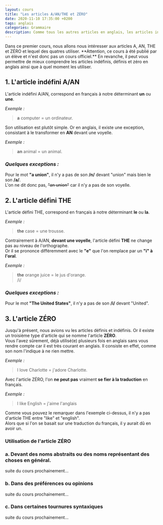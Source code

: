 ```yaml
---
layout: cours
title: "Les articles A/AN/THE et ZÉRO"
date: 2020-11-10 17:35:00 +0200
tags: anglais
categories: Grammaire
description: Comme tous les autres articles en anglais, les articles indéfinis sont invariables. On choisit, lequel utiliser en fonction de la première lettre du mot qui suit l'article, pour faciliter la prononciation à l'oral.
---
```


<p class="lead drop-cap">Dans ce premier cours, nous allons nous intéresser aux articles A, AN, THE et ZÉRO et lequel des quatres utiliser. **Attention, ce cours à été publié par un élève et n'est donc pas un cours officiel.** En revanche, il peut vous permettre de mieux comprendre les articles indéfinis, définis et zéro en anglais ainsi que à quel moment les utiliser.</p>

## 1. L'article indéfini A/AN

L'article indéfini A/AN, correspond en français à notre déterminant **un** ou **une**.

*Exemple :*   
> **a** computer = un ordinateur.

Son utilisation est plutôt simple. Or en anglais, il existe une exception, consistant à le transformer en **AN** devant une voyelle.

*Exemple :*  
> **an** animal = un animal.

### ***Quelques exceptions :***
Pour le mot **"a union"**, il n'y a pas de son **/n/** devant "union" mais bien le son **/a/**.  
L'on ne dit donc pas, ~~"an union"~~ car il n'y a pas de son voyelle.

## 2. L'article défini THE

L'article défini THE, correspond en français à notre déterminant **le** ou **la**.

*Exemple :*  
> **the** case = une trousse.

Contrairement à A/AN, **devant une voyelle**, l'article défini **THE** ne change pas au niveau de l'orthographe.  
Or il se prononce différemment avec le **"e"** que l'on remplace par un **"i" à l'oral**.

*Exemple :*  
> **the** orange juice = le jus d'orange.  
>    /i/

### ***Quelques exceptions :***
Pour le mot **"The United States"**, il n'y a pas de son **/i/** devant "United".

## 3. L'article ZÉRO
Jusqu'à présent, nous avions vu les articles définis et indéfinis. Or il existe un troisième type d'article qui se nomme l'article **ZÉRO**.  
Vous l'avez sûrement, déjà utilisé(e) plusieurs fois en anglais sans vous rendre compte car il est très courant en anglais. Il consiste en effet, comme son nom l'indique à ne rien mettre.

*Exemple :*
> I love Charlotte = j'adore Charlotte.

Avec l'article ZÉRO, l'on **ne peut pas** vraiment **se fier à la traduction** en français.

*Exemple :*
> I like English = j'aime l'anglais

Comme vous pouvez le remarquer dans l'exemple ci-dessus, il n'y a pas d'article THE entre "like" et "english".  
Alors que si l'on se basait sur une traduction du français, il y aurait dû en avoir un.

### Utilisation de l'article ZÉRO
### a. Devant des noms abstraits ou des noms représentant des choses en général.
suite du cours prochainement...
### b. Dans des préférences ou opinions
suite du cours prochainement...
### c. Dans certaines tournures syntaxiques
suite du cours prochainement...
